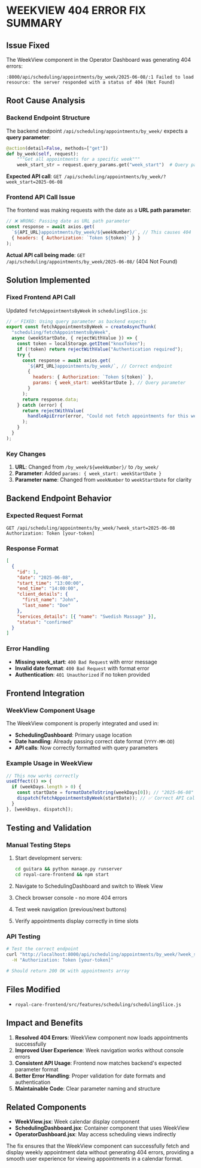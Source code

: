 # WEEKVIEW 404 ERROR FIX SUMMARY

## Issue Fixed

The WeekView component in the Operator Dashboard was generating 404 errors:

```
:8000/api/scheduling/appointments/by_week/2025-06-08/:1 Failed to load resource: the server responded with a status of 404 (Not Found)
```

## Root Cause Analysis

### Backend Endpoint Structure

The backend endpoint `/api/scheduling/appointments/by_week/` expects a **query parameter**:

```python
@action(detail=False, methods=["get"])
def by_week(self, request):
    """Get all appointments for a specific week"""
    week_start_str = request.query_params.get("week_start")  # Query parameter expected
```

**Expected API call**: `GET /api/scheduling/appointments/by_week/?week_start=2025-06-08`

### Frontend API Call Issue

The frontend was making requests with the date as a **URL path parameter**:

```javascript
// ❌ WRONG: Passing date as URL path parameter
const response = await axios.get(
  `${API_URL}appointments/by_week/${weekNumber}/`, // This causes 404
  { headers: { Authorization: `Token ${token}` } }
);
```

**Actual API call being made**: `GET /api/scheduling/appointments/by_week/2025-06-08/` (404 Not Found)

## Solution Implemented

### Fixed Frontend API Call

Updated `fetchAppointmentsByWeek` in `schedulingSlice.js`:

```javascript
// ✅ FIXED: Using query parameter as backend expects
export const fetchAppointmentsByWeek = createAsyncThunk(
  "scheduling/fetchAppointmentsByWeek",
  async (weekStartDate, { rejectWithValue }) => {
    const token = localStorage.getItem("knoxToken");
    if (!token) return rejectWithValue("Authentication required");
    try {
      const response = await axios.get(
        `${API_URL}appointments/by_week/`, // Correct endpoint
        {
          headers: { Authorization: `Token ${token}` },
          params: { week_start: weekStartDate }, // Query parameter
        }
      );
      return response.data;
    } catch (error) {
      return rejectWithValue(
        handleApiError(error, "Could not fetch appointments for this week")
      );
    }
  }
);
```

### Key Changes

1. **URL**: Changed from `/by_week/${weekNumber}/` to `/by_week/`
2. **Parameter**: Added `params: { week_start: weekStartDate }`
3. **Parameter name**: Changed from `weekNumber` to `weekStartDate` for clarity

## Backend Endpoint Behavior

### Expected Request Format

```
GET /api/scheduling/appointments/by_week/?week_start=2025-06-08
Authorization: Token [your-token]
```

### Response Format

```json
[
  {
    "id": 1,
    "date": "2025-06-08",
    "start_time": "13:00:00",
    "end_time": "14:00:00",
    "client_details": {
      "first_name": "John",
      "last_name": "Doe"
    },
    "services_details": [{ "name": "Swedish Massage" }],
    "status": "confirmed"
  }
]
```

### Error Handling

- **Missing week_start**: `400 Bad Request` with error message
- **Invalid date format**: `400 Bad Request` with format error
- **Authentication**: `401 Unauthorized` if no token provided

## Frontend Integration

### WeekView Component Usage

The WeekView component is properly integrated and used in:

- **SchedulingDashboard**: Primary usage location
- **Date handling**: Already passing correct date format (`YYYY-MM-DD`)
- **API calls**: Now correctly formatted with query parameters

### Example Usage in WeekView

```javascript
// This now works correctly
useEffect(() => {
  if (weekDays.length > 0) {
    const startDate = formatDateToString(weekDays[0]); // "2025-06-08"
    dispatch(fetchAppointmentsByWeek(startDate)); // ✅ Correct API call
  }
}, [weekDays, dispatch]);
```

## Testing and Validation

### Manual Testing Steps

1. Start development servers:

   ```bash
   cd guitara && python manage.py runserver
   cd royal-care-frontend && npm start
   ```

2. Navigate to SchedulingDashboard and switch to Week View
3. Check browser console - no more 404 errors
4. Test week navigation (previous/next buttons)
5. Verify appointments display correctly in time slots

### API Testing

```bash
# Test the correct endpoint
curl "http://localhost:8000/api/scheduling/appointments/by_week/?week_start=2025-06-08" \
  -H "Authorization: Token [your-token]"

# Should return 200 OK with appointments array
```

## Files Modified

- `royal-care-frontend/src/features/scheduling/schedulingSlice.js`

## Impact and Benefits

1. **Resolved 404 Errors**: WeekView component now loads appointments successfully
2. **Improved User Experience**: Week navigation works without console errors
3. **Consistent API Usage**: Frontend now matches backend's expected parameter format
4. **Better Error Handling**: Proper validation for date formats and authentication
5. **Maintainable Code**: Clear parameter naming and structure

## Related Components

- **WeekView.jsx**: Week calendar display component
- **SchedulingDashboard.jsx**: Container component that uses WeekView
- **OperatorDashboard.jsx**: May access scheduling views indirectly

The fix ensures that the WeekView component can successfully fetch and display weekly appointment data without generating 404 errors, providing a smooth user experience for viewing appointments in a calendar format.
